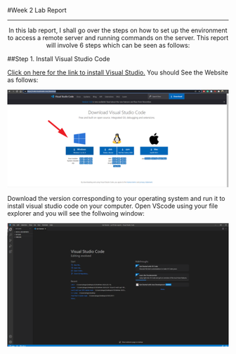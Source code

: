 #Week 2 Lab Report 
***
<div align="center">In this lab report, I shall go over the steps on how to set up the environment to access a remote server and running commands on the server. This report will involve 6 steps which can be seen as follows: </div> 

##Step 1. Install Visual Studio Code

[Click on here for the link to install Visual Studio.](https://code.visualstudio.com/download) You should See the Website as follows:

![Step 1 Image 1](https://github.com/AdvaithRavishankar/cse15l-lab-reports/blob/main/images/lab-report-week-2/step1_1.png)

Download the version corresponding to your operating system and run it to install visual studio code on your computer. Open VScode using your file explorer and you will see the follwoing window:

![Step 1 Image 2](https://github.com/AdvaithRavishankar/cse15l-lab-reports/blob/main/images/lab-report-week-2/step1_2.png)


